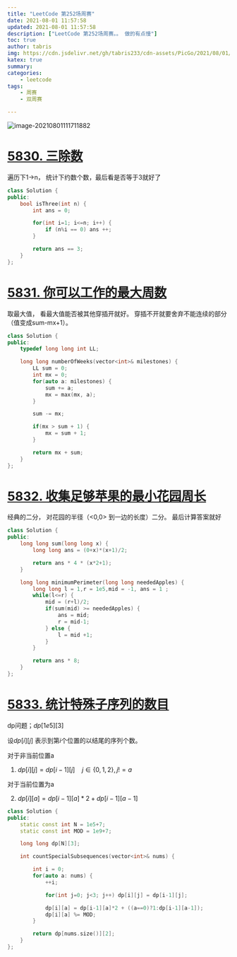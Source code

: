 ```yaml
---
title: "LeetCode 第252场周赛"
date: 2021-08-01 11:57:58
updated: 2021-08-01 11:57:58
description: ["LeetCode 第252场周赛。。 做的有点慢"]
toc: true
author: tabris
img: https://cdn.jsdelivr.net/gh/tabris233/cdn-assets/PicGo/2021/08/01/20210801111711.png
katex: true
summary:
categories:
    - leetcode
tags:
    - 周赛
    - 双周赛

---
```


![image-20210801111711882](https://cdn.jsdelivr.net/gh/tabris233/cdn-assets/PicGo/2021/08/01/20210801111711.png)

# [5830. 三除数](https://leetcode-cn.com/contest/weekly-contest-252/problems/three-divisors/)

遍历下1->n， 统计下约数个数，最后看是否等于3就好了

```cpp
class Solution {
public:
    bool isThree(int n) {
        int ans = 0;

        for(int i=1; i<=n; i++) {
            if (n%i == 0) ans ++;
        }

        return ans == 3;
    }
};
```

# [5831. 你可以工作的最大周数](https://leetcode-cn.com/contest/weekly-contest-252/problems/maximum-number-of-weeks-for-which-you-can-work/)

取最大值， 看最大值能否被其他穿插开就好。 穿插不开就要舍弃不能连续的部分（值变成sum-mx+1）。

```cpp
class Solution {
public:
    typedef long long int LL;

    long long numberOfWeeks(vector<int>& milestones) {
        LL sum = 0;
        int mx = 0;
        for(auto a: milestones) {
            sum += a;
            mx = max(mx, a);
        }

        sum -= mx;

        if(mx > sum + 1) {
            mx = sum + 1;
        }

        return mx + sum;
    }
};
```

# [5832. 收集足够苹果的最小花园周长](https://leetcode-cn.com/contest/weekly-contest-252/problems/minimum-garden-perimeter-to-collect-enough-apples/)

经典的二分， 对花园的半径（<0,0> 到一边的长度）二分。 最后计算答案就好

```cpp
class Solution {
public:
    long long sum(long long x) {
        long long ans = (0+x)*(x+1)/2;

        return ans * 4 * (x*2+1);
    }

    long long minimumPerimeter(long long neededApples) {
        long long l = 1,r = 1e5,mid = -1, ans = 1 ;
        while(l<=r) {
            mid = (r+l)/2;
            if(sum(mid) >= neededApples) {
                ans = mid;
                r = mid-1;
            } else {
                l = mid +1;
            }
        }

        return ans * 8;
    }
};
```

# [5833. 统计特殊子序列的数目](https://leetcode-cn.com/contest/weekly-contest-252/problems/count-number-of-special-subsequences/)

dp问题；$dp[1e5][3]$

设$dp[i][j]$ 表示到第$i$个位置的以结尾的序列个数。



对于非当前位置a

1.  $dp[i][j] = dp[i-1][j]$ $\ \ \ j \in \{0, 1,2\}, j != a$

对于当前位置为a

2.  $dp[i][a] = dp[i-1][a]*2 + dp[i-1][a-1]$



```cpp
class Solution {
public:
    static const int N = 1e5+7;
    static const int MOD = 1e9+7;

    long long dp[N][3];

    int countSpecialSubsequences(vector<int>& nums) {

        int i = 0;
        for(auto a: nums) {
            ++i;

            for(int j=0; j<3; j++) dp[i][j] = dp[i-1][j];

            dp[i][a] = dp[i-1][a]*2 + ((a==0)?1:dp[i-1][a-1]);
            dp[i][a] %= MOD;
        }

        return dp[nums.size()][2];
    }
};
```
